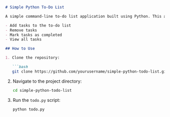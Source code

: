 ```markdown
# Simple Python To-Do List

A simple command-line to-do list application built using Python. This app allows users to:

- Add tasks to the to-do list
- Remove tasks
- Mark tasks as completed
- View all tasks

## How to Use

1. Clone the repository:

   ```bash
   git clone https://github.com/yourusername/simple-python-todo-list.git
   ```

2. Navigate to the project directory:

   ```bash
   cd simple-python-todo-list
   ```

3. Run the `todo.py` script:

   ```bash
   python todo.py
   ```
